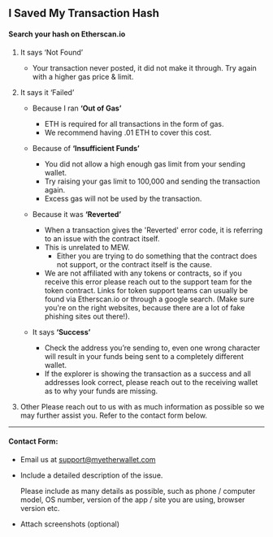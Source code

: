 ## I Saved My Transaction Hash

#### Search your hash on Etherscan.io

1. It says ‘Not Found’

   - Your transaction never posted, it did not make it through.
     Try again with a higher gas price & limit.

2. It says it ‘Failed’

   - Because I ran **‘Out of Gas’**

     - ETH is required for all transactions in the form of gas.
     - We recommend having .01 ETH to cover this cost.

   - Because of **‘Insufficient Funds’**

     - You did not allow a high enough gas limit from your sending wallet.
     - Try raising your gas limit to 100,000 and sending the transaction again.
     - Excess gas will not be used by the transaction.

   - Because it was **‘Reverted’**

     - When a transaction gives the 'Reverted' error code, it is referring to an issue with the contract itself.
     - This is unrelated to MEW.
       - Either you are trying to do something that the contract does not support, or the contract itself is the cause.
     - We are not affiliated with any tokens or contracts, so if you receive this error please reach out to the support team for the token contract. Links for token support teams can usually be found via Etherscan.io or through a google search. (Make sure you're on the right websites, because there are a lot of fake phishing sites out there!).

   - It says **‘Success’**
     - Check the address you’re sending to, even one wrong character will result in your funds being sent to a completely different wallet.
     - If the explorer is showing the transaction as a success and all addresses look correct, please reach out to the receiving wallet as to why your funds are missing.

3. Other
   Please reach out to us with as much information as possible so we may further assist you.
   Refer to the contact form below.

---

#### Contact Form:

- Email us at support@myetherwallet.com

- <p>Include a detailed description of the issue.</p>
  <note>Please include as many details as possible, such as phone / computer model, OS number, version of the app / site you are using, browser version etc.</note>

- Attach screenshots (optional)
